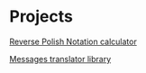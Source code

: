 # Projects

[Reverse Polish Notation calculator](https://aangiel.github.io/rpn-calculator/)

[Messages translator library](https://aangiel.github.io/messages-translator/)
